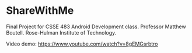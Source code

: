 # ShareWithMe

Final Project for CSSE 483 Android Development class.
Professor Matthew Boutell.
Rose-Hulman Institute of Technology.

Video demo: https://www.youtube.com/watch?v=8gEMGsrbtro
